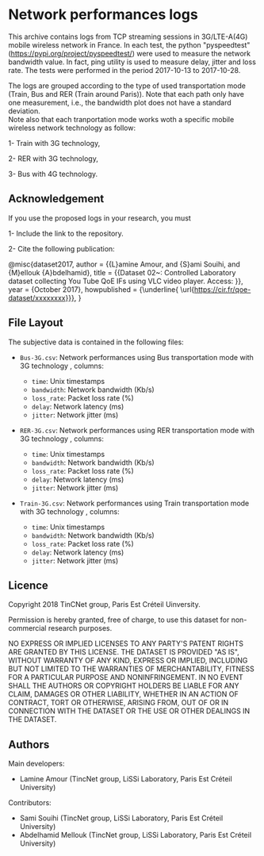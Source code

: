 # Network performances logs

This archive contains logs from TCP streaming sessions in  3G/LTE-A(4G) mobile wireless network in France. 
In each test, the python "pyspeedtest" (https://pypi.org/project/pyspeedtest/) were used to measure the 
network bandwidth value. In fact, ping utility is used to  measure delay, jitter and loss rate.
The tests were performed in the period 2017-10-13 to 2017-10-28. 
   
   
The logs are grouped according to the type of used transportation mode (Train, Bus and RER (Train around Paris)). 
Note that each path only have one measurement, i.e., the bandwidth plot does not have a standard deviation.  
Note also that each tranportation mode works woth a specific mobile wireless network technology as follow:
  
   1- Train with 3G technology,
   
   2- RER with 3G technology,
   
   3- Bus with 4G technology.
   
   
 
## Acknowledgement

If you use the proposed logs in your research, you must
   
   1- Include the link to the repository.
   
   2- Cite the following publication:
   
   
@misc{dataset2017,
author = {{L}amine Amour, and {S}ami Souihi, and {M}ellouk {A}bdelhamid},
title = {{Dataset 02~: Controlled Laboratory dataset collecting You Tube QoE IFs using VLC video player. Access: }},
year = {October 2017}, 
howpublished = {\underline{ \url{https://cir.fr/qoe-dataset/xxxxxxxx}}},
}

 ## File Layout
    
The subjective data is contained in the following files:
    
  - `Bus-3G.csv`: Network performances using Bus transportation mode with 3G technology , columns:
     - `time`: Unix timestamps 
     - `bandwidth`:	Network bandwidth (Kb/s)
     - `loss_rate`:	Packet loss rate (%)
     - `delay`:	Network latency (ms)
     - `jitter`: Network jitter (ms)
      
  - `RER-3G.csv`: Network performances using RER transportation mode with 3G technology , columns:
     - `time`: Unix timestamps 
     - `bandwidth`:	Network bandwidth (Kb/s)
     - `loss_rate`:	Packet loss rate (%)
     - `delay`:	Network latency (ms)
     - `jitter`: Network jitter (ms)
     
  - `Train-3G.csv`: Network performances using Train transportation mode with 3G technology , columns:
     - `time`: Unix timestamps 
     - `bandwidth`:	Network bandwidth (Kb/s)
     - `loss_rate`:	Packet loss rate (%)
     - `delay`:	Network latency (ms)
     - `jitter`: Network jitter (ms)
    

 ## Licence
     
Copyright 2018 TinCNet group, Paris Est Créteil Uinversity.

Permission is hereby granted, free of charge, to use this dataset for non-commercial research purposes.

NO EXPRESS OR IMPLIED LICENSES TO ANY PARTY'S PATENT RIGHTS ARE GRANTED BY THIS LICENSE. THE DATASET IS PROVIDED "AS IS", WITHOUT WARRANTY OF ANY KIND, EXPRESS OR IMPLIED, INCLUDING BUT NOT LIMITED TO THE WARRANTIES OF MERCHANTABILITY, FITNESS FOR A PARTICULAR PURPOSE AND NONINFRINGEMENT. IN NO EVENT SHALL THE AUTHORS OR COPYRIGHT HOLDERS BE LIABLE FOR ANY CLAIM, DAMAGES OR OTHER LIABILITY, WHETHER IN AN ACTION OF CONTRACT, TORT OR OTHERWISE, ARISING FROM, OUT OF OR IN CONNECTION WITH THE DATASET OR THE USE OR OTHER DEALINGS IN THE DATASET.
    
## Authors

Main developers:
- Lamine Amour (TincNet group, LiSSi Laboratory, Paris Est Créteil University) 

Contributors:
- Sami Souihi (TincNet group, LiSSi Laboratory, Paris Est Créteil University)
- Abdelhamid Mellouk (TincNet group, LiSSi Laboratory, Paris Est Créteil University)
    
